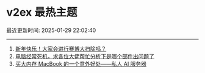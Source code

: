 # v2ex 最热主题

最近更新时间: 2025-01-29 22:02:40

--- 
1. [新年快乐！大家会进行赛博大扫除吗？](https://www.v2ex.com/t/1108248) 
2. [电脑经常死机，求各位大佬帮忙分析下是哪个部件出问题了](https://www.v2ex.com/t/1108240) 
3. [买大内存 MacBook 的一个意外好处——私人 AI 服务器](https://www.v2ex.com/t/1108245) 
